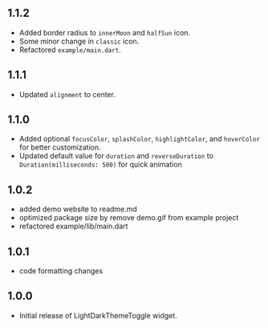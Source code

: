 ## 1.1.2

* Added border radius to `innerMoon` and `halfSun` icon.
* Some minor change in `classic` icon.
* Refactored `example/main.dart`.

## 1.1.1

* Updated `alignment` to center.

## 1.1.0

* Added optional `focusColor`, `splashColor`, `highlightColor`, and `hoverColor` for better
  customization.
* Updated default value for `duration` and `reverseDuration` to `Duration(milliseconds: 500)` for
  quick animation

## 1.0.2

* added demo website to readme.md
* optimized package size by remove demo.gif from example project
* refactored example/lib/main.dart

## 1.0.1

* code formatting changes

## 1.0.0

* Initial release of LightDarkThemeToggle widget.